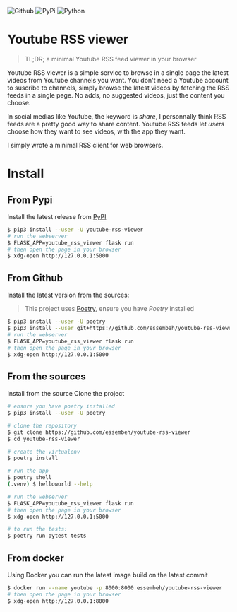 ![Github](https://img.shields.io/github/tag/essembeh/youtube-rss-viewer.svg)
![PyPi](https://img.shields.io/pypi/v/youtube-rss-viewer.svg)
![Python](https://img.shields.io/pypi/pyversions/youtube-rss-viewer.svg)


# Youtube RSS viewer

> TL;DR; a minimal Youtube RSS feed viewer in your browser

Youtube RSS viewer is a simple service to browse in a single page the latest videos from Youtube channels you want.
You don't need a Youtube account to suscribe to channels, simply browse the latest videos by fetching the RSS feeds in a single page. No adds, no suggested videos, just the content you choose.

In social medias like Youtube, the keyword is *share*, I personnally think RSS feeds are a pretty good way to share content. Youtube RSS feeds let *users* choose how they want to see videos, with the app they want.

I simply wrote a minimal RSS client for web browsers.


# Install

## From Pypi

Install the latest release from [PyPI](https://pypi.org/project/youtube-rss-viewer/)
```sh
$ pip3 install --user -U youtube-rss-viewer
# run the webserver
$ FLASK_APP=youtube_rss_viewer flask run
# then open the page in your browser
$ xdg-open http://127.0.0.1:5000
```

## From Github

Install the latest version from the sources:

> This project uses [Poetry](https://python-poetry.org), ensure you have *Poetry* installed

```sh
$ pip3 install --user -U poetry
$ pip3 install --user git+https://github.com/essembeh/youtube-rss-viewer
# run the webserver
$ FLASK_APP=youtube_rss_viewer flask run
# then open the page in your browser
$ xdg-open http://127.0.0.1:5000
```

## From the sources

Install from the source
Clone the project
```sh
# ensure you have poetry installed
$ pip3 install --user -U poetry

# clone the repository
$ git clone https://github.com/essembeh/youtube-rss-viewer
$ cd youtube-rss-viewer

# create the virtualenv
$ poetry install

# run the app
$ poetry shell
(.venv) $ helloworld --help

# run the webserver
$ FLASK_APP=youtube_rss_viewer flask run
# then open the page in your browser
$ xdg-open http://127.0.0.1:5000

# to run the tests:
$ poetry run pytest tests
```

## From docker

Using Docker you can run the latest image build on the latest commit
```sh
$ docker run --name youtube -p 8000:8000 essembeh/youtube-rss-viewer
# then open the page in your browser
$ xdg-open http://127.0.0.1:8000
```
